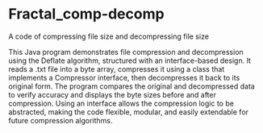 # Fractal_comp-decomp
A code of compressing file size and decompressing file size

This Java program demonstrates file compression and decompression using the Deflate algorithm, structured with an interface-based design. It reads a .txt file into a byte array, compresses it using a class that implements a Compressor interface, then decompresses it back to its original form. The program compares the original and decompressed data to verify accuracy and displays the byte sizes before and after compression. Using an interface allows the compression logic to be abstracted, making the code flexible, modular, and easily extendable for future compression algorithms.





